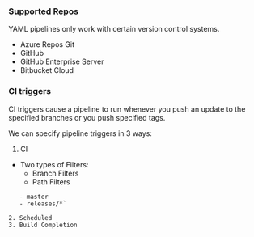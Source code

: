### Supported Repos
YAML pipelines only work with certain version control systems.
 - Azure Repos Git
 - GitHub
 - GitHub Enterprise Server
 - Bitbucket Cloud

### CI triggers
CI triggers cause a pipeline to run whenever you push an update to the specified branches or you push specified tags.

We can specify pipeline triggers in 3 ways:
1. CI 
  - Two types of Filters:
    - Branch Filters
    - Path Filters

```trigger:
   - master
   - releases/*`

2. Scheduled
3. Build Completion



